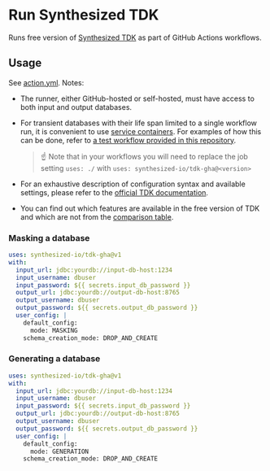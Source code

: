 # Run Synthesized TDK
Runs free version of [Synthesized TDK](https://docs.synthesized.io/tdk/latest/) as part of GitHub Actions workflows.

## Usage

See [action.yml](action.yml). Notes:
- The runner, either GitHub-hosted or self-hosted, must have access to both input and output databases.
- For transient databases with their life span limited to a single workflow run, it is convenient to
  use [service containers](https://docs.github.com/en/actions/using-containerized-services/about-service-containers).
  For examples of how this can be done, refer to [a test workflow provided in this repository](.github/workflows/run-tdk-test.yml).

  > :point_up: Note that in your workflows you will need to replace the job setting `uses: ./` with `uses: synthesized-io/tdk-gha@<version>`

- For an exhaustive description of configuration syntax and available settings, please refer to the [official TDK documentation](https://docs.synthesized.io/tdk/latest/).
- You can find out which features are available in the free version of TDK and which are not from the
  [comparison table](https://docs.synthesized.io/tdk/latest/#_free_vs_paid_versions).

### Masking a database
```yaml
uses: synthesized-io/tdk-gha@v1
with:
  input_url: jdbc:yourdb://input-db-host:1234
  input_username: dbuser
  input_password: ${{ secrets.input_db_password }}
  output_url: jdbc:yourdb://output-db-host:8765
  output_username: dbuser
  output_password: ${{ secrets.output_db_password }}
  user_config: |
    default_config:
      mode: MASKING
    schema_creation_mode: DROP_AND_CREATE
```

### Generating a database
```yaml
uses: synthesized-io/tdk-gha@v1
with:
  input_url: jdbc:yourdb://input-db-host:1234
  input_username: dbuser
  input_password: ${{ secrets.input_db_password }}
  output_url: jdbc:yourdb://output-db-host:8765
  output_username: dbuser
  output_password: ${{ secrets.output_db_password }}
  user_config: |
    default_config:
      mode: GENERATION
    schema_creation_mode: DROP_AND_CREATE
```
